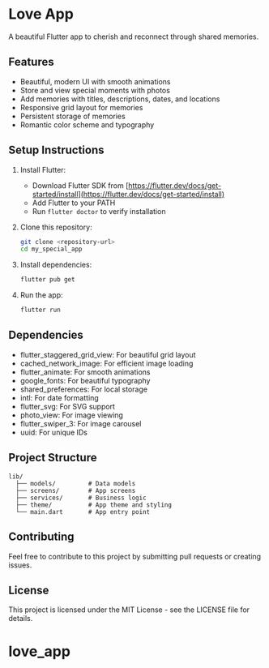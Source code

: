 # Love App

A beautiful Flutter app to cherish and reconnect through shared memories.

## Features

- Beautiful, modern UI with smooth animations
- Store and view special moments with photos
- Add memories with titles, descriptions, dates, and locations
- Responsive grid layout for memories
- Persistent storage of memories
- Romantic color scheme and typography

## Setup Instructions

1. Install Flutter:
   - Download Flutter SDK from [https://flutter.dev/docs/get-started/install](https://flutter.dev/docs/get-started/install)
   - Add Flutter to your PATH
   - Run `flutter doctor` to verify installation

2. Clone this repository:
   ```bash
   git clone <repository-url>
   cd my_special_app
   ```

3. Install dependencies:
   ```bash
   flutter pub get
   ```

4. Run the app:
   ```bash
   flutter run
   ```

## Dependencies

- flutter_staggered_grid_view: For beautiful grid layout
- cached_network_image: For efficient image loading
- flutter_animate: For smooth animations
- google_fonts: For beautiful typography
- shared_preferences: For local storage
- intl: For date formatting
- flutter_svg: For SVG support
- photo_view: For image viewing
- flutter_swiper_3: For image carousel
- uuid: For unique IDs

## Project Structure

```
lib/
  ├── models/         # Data models
  ├── screens/        # App screens
  ├── services/       # Business logic
  ├── theme/          # App theme and styling
  └── main.dart       # App entry point
```

## Contributing

Feel free to contribute to this project by submitting pull requests or creating issues.

## License

This project is licensed under the MIT License - see the LICENSE file for details.
# love_app
